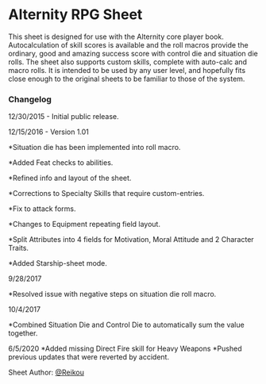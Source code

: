 # Alternity RPG Sheet

This sheet is designed for use with the Alternity core player book. Autocalculation of skill scores is available and the roll macros provide the ordinary, good and amazing success score with control die and situation die rolls. The sheet also supports custom skills, complete with auto-calc and macro rolls.  It is intended to be used by any user level, and hopefully fits close enough to the original sheets to be familiar to those of the system.

### Changelog
12/30/2015 - Initial public release.

12/15/2016 - Version 1.01

*Situation die has been implemented into roll macro.

*Added Feat checks to abilities.

*Refined info and layout of the sheet.

*Corrections to Specialty Skills that require custom-entries.

*Fix to attack forms.

*Changes to Equipment repeating field layout.

*Split Attributes into 4 fields for Motivation, Moral Attitude and 2 Character Traits.

*Added Starship-sheet mode.

9/28/2017

*Resolved issue with negative steps on situation die roll macro.

10/4/2017

*Combined Situation Die and Control Die to automatically sum the value together.

6/5/2020
*Added missing Direct Fire skill for Heavy Weapons
*Pushed previous updates that were reverted by accident.


Sheet Author: [@Reikou](https://app.roll20.net/users/519959/reikou)